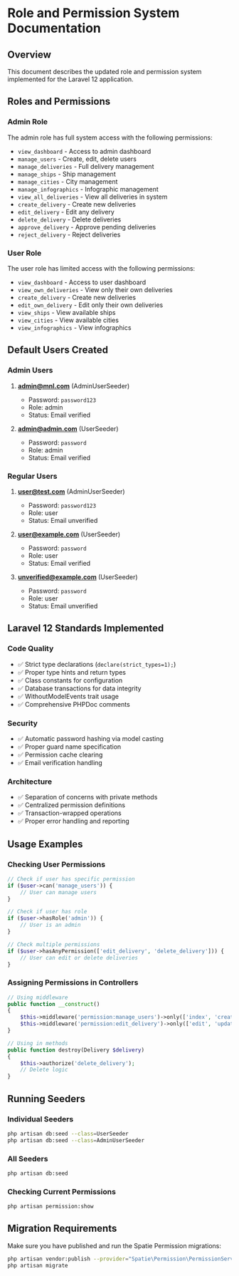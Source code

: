 # Role and Permission System Documentation

## Overview
This document describes the updated role and permission system implemented for the Laravel 12 application.

## Roles and Permissions

### Admin Role
The admin role has full system access with the following permissions:
- `view_dashboard` - Access to admin dashboard
- `manage_users` - Create, edit, delete users
- `manage_deliveries` - Full delivery management
- `manage_ships` - Ship management
- `manage_cities` - City management
- `manage_infographics` - Infographic management
- `view_all_deliveries` - View all deliveries in system
- `create_delivery` - Create new deliveries
- `edit_delivery` - Edit any delivery
- `delete_delivery` - Delete deliveries
- `approve_delivery` - Approve pending deliveries
- `reject_delivery` - Reject deliveries

### User Role
The user role has limited access with the following permissions:
- `view_dashboard` - Access to user dashboard
- `view_own_deliveries` - View only their own deliveries
- `create_delivery` - Create new deliveries
- `edit_own_delivery` - Edit only their own deliveries
- `view_ships` - View available ships
- `view_cities` - View available cities
- `view_infographics` - View infographics

## Default Users Created

### Admin Users
1. **admin@mnl.com** (AdminUserSeeder)
   - Password: `password123`
   - Role: admin
   - Status: Email verified

2. **admin@admin.com** (UserSeeder)
   - Password: `password`
   - Role: admin
   - Status: Email verified

### Regular Users
1. **user@test.com** (AdminUserSeeder)
   - Password: `password123`
   - Role: user
   - Status: Email unverified

2. **user@example.com** (UserSeeder)
   - Password: `password`
   - Role: user
   - Status: Email verified

3. **unverified@example.com** (UserSeeder)
   - Password: `password`
   - Role: user
   - Status: Email unverified

## Laravel 12 Standards Implemented

### Code Quality
- ✅ Strict type declarations (`declare(strict_types=1);`)
- ✅ Proper type hints and return types
- ✅ Class constants for configuration
- ✅ Database transactions for data integrity
- ✅ WithoutModelEvents trait usage
- ✅ Comprehensive PHPDoc comments

### Security
- ✅ Automatic password hashing via model casting
- ✅ Proper guard name specification
- ✅ Permission cache clearing
- ✅ Email verification handling

### Architecture
- ✅ Separation of concerns with private methods
- ✅ Centralized permission definitions
- ✅ Transaction-wrapped operations
- ✅ Proper error handling and reporting

## Usage Examples

### Checking User Permissions
```php
// Check if user has specific permission
if ($user->can('manage_users')) {
    // User can manage users
}

// Check if user has role
if ($user->hasRole('admin')) {
    // User is an admin
}

// Check multiple permissions
if ($user->hasAnyPermission(['edit_delivery', 'delete_delivery'])) {
    // User can edit or delete deliveries
}
```

### Assigning Permissions in Controllers
```php
// Using middleware
public function __construct()
{
    $this->middleware('permission:manage_users')->only(['index', 'create', 'store']);
    $this->middleware('permission:edit_delivery')->only(['edit', 'update']);
}

// Using in methods
public function destroy(Delivery $delivery)
{
    $this->authorize('delete_delivery');
    // Delete logic
}
```

## Running Seeders

### Individual Seeders
```bash
php artisan db:seed --class=UserSeeder
php artisan db:seed --class=AdminUserSeeder
```

### All Seeders
```bash
php artisan db:seed
```

### Checking Current Permissions
```bash
php artisan permission:show
```

## Migration Requirements

Make sure you have published and run the Spatie Permission migrations:
```bash
php artisan vendor:publish --provider="Spatie\Permission\PermissionServiceProvider"
php artisan migrate
```
